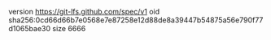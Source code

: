 version https://git-lfs.github.com/spec/v1
oid sha256:0cd66d66b7e0568e7e87258e12d88de8a39447b54875a56e790f77d1065bae30
size 6666
